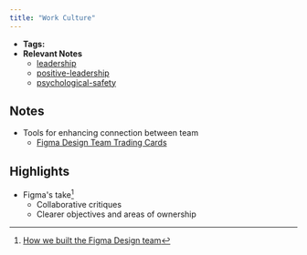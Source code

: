 ```yaml
---
title: "Work Culture"
---
```


- **Tags:**
- **Relevant Notes**
	- [leadership](moc/leadership.md)
	- [positive-leadership](notes/perdev/leadership/positive-leadership.md)
	- [psychological-safety](notes/perdev/mh/psychological-safety.md)


## Notes
- Tools for enhancing connection between team
	- [Figma Design Team Trading Cards](https://www.figma.com/community/file/814575098768004426)

## Highlights
- Figma's take[^1]
	- Collaborative critiques
	- Clearer objectives and areas of ownership

[^1]: [How we built the Figma Design team](https://www.figma.com/blog/how-we-built-the-figma-design-team/)